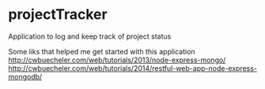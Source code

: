# projectTracker
Application to log and keep track of project status

Some liks that helped me get started with this application
http://cwbuecheler.com/web/tutorials/2013/node-express-mongo/
http://cwbuecheler.com/web/tutorials/2014/restful-web-app-node-express-mongodb/
